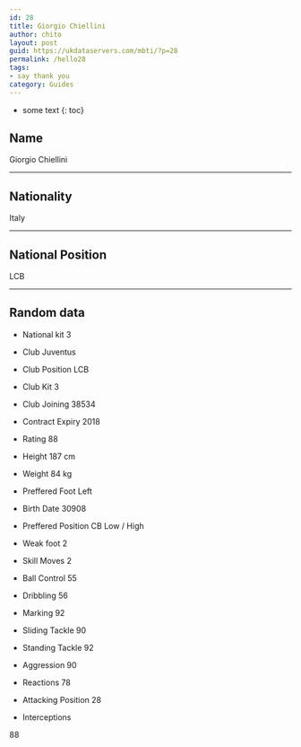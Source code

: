 ```yaml
---
id: 28
title: Giorgio Chiellini
author: chito
layout: post
guid: https://ukdataservers.com/mbti/?p=28
permalink: /hello28
tags:
- say thank you
category: Guides
---
```


* some text
{: toc}


## Name  
Giorgio Chiellini 

* * *

## Nationality  
Italy 

* * *

## National Position  
LCB 

* * *

## Random data 

  * National kit 
3 

  * Club 
Juventus 

  * Club Position 
LCB 

  * Club Kit 
3 

  * Club Joining 
38534 

  * Contract Expiry 
2018 

  * Rating 
88 

  * Height 
187 cm 

  * Weight 
84 kg 

  * Preffered Foot 
Left 

  * Birth Date 
30908 

  * Preffered Position 
CB Low / High 

  * Weak foot 
2 

  * Skill Moves 
2 

  * Ball Control 
55 

  * Dribbling 
56 

  * Marking 
92 

  * Sliding Tackle 
90 

  * Standing Tackle 
92 

  * Aggression 
90 

  * Reactions 
78 

  * Attacking Position 
28 

  * Interceptions 

88
